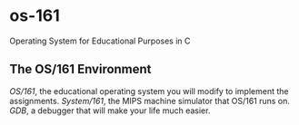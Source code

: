 # os-161
Operating System for Educational Purposes in C

## The OS/161 Environment 

*OS/161*, the educational operating system you will modify to implement the assignments.
*System/161*, the MIPS machine simulator that OS/161 runs on.
*GDB*, a debugger that will make your life much easier.
